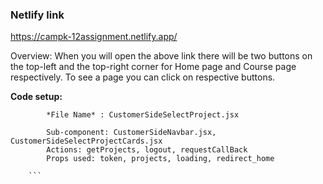 ### Netlify link ###

https://campk-12assignment.netlify.app/

Overview: 
        When you will open the above link there will be two buttons on the top-left and the top-right corner for Home page and Course page respectively. To see a page you can click on respective buttons.


**Code setup:**
```
        *File Name* : CustomerSideSelectProject.jsx
        
        Sub-component: CustomerSideNavbar.jsx, CustomerSideSelectProjectCards.jsx
        Actions: getProjects, logout, requestCallBack
        Props used: token, projects, loading, redirect_home

    ```